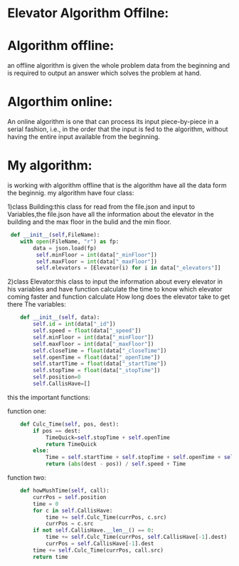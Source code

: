 # Elevator Algorithm Offilne: 
# Algorithm offline:
 an offline algorithm is given the whole problem data from the beginning and is required to output an answer which solves the problem at hand.
# Algorthim online:
An online algorithm is one that can process its input piece-by-piece in a serial fashion, i.e., in the order that the input is fed to the algorithm, without having the entire input available from the beginning.
# My algorithm:
is working with algorithm offline that is the algorithm have all the data form the beginnig.
my algorithm have four class:

1)class Building:this class for read from the file.json and input to Variables,the file.json have all the information about the elevator in the building and the max floor in the bulid and the min floor.
```python
 def __init__(self,FileName):
    with open(FileName, "r") as fp:
        data = json.load(fp)
         self.minFloor = int(data["_minFloor"])
         self.maxFloor = int(data["_maxFloor"])
         self.elevators = [Elevator(i) for i in data["_elevators"]]
```        
2)class Elevator:this class to input the information about every elevator in his variables and have function calculate the time to know which elevator coming faster and function calculate How long does the elevator take to get there
The variables:
```python
    def __init__(self, data):
        self.id = int(data["_id"])
        self.speed = float(data["_speed"])
        self.minFloor = int(data["_minFloor"])
        self.maxFloor = int(data["_maxFloor"])
        self.closeTime = float(data["_closeTime"])
        self.openTime = float(data["_openTime"])
        self.startTime = float(data["_startTime"])
        self.stopTime = float(data["_stopTime"])
        self.position=0
        self.CallisHave=[]
```
this the important functions:

function one:
```python
    def Culc_Time(self, pos, dest):
        if pos == dest:
            TimeQuick=self.stopTime + self.openTime
            return TimeQuick
        else:
            Time = self.startTime + self.stopTime + self.openTime + self.closeTime
            return (abs(dest - pos)) / self.speed + Time
```
function two:
```python
    def howMushTime(self, call):
        currPos = self.position
        time = 0
        for c in self.CallisHave:
            time += self.Culc_Time(currPos, c.src)
            currPos = c.src
        if not self.CallisHave.__len__() == 0:
            time += self.Culc_Time(currPos, self.CallisHave[-1].dest)
            currPos = self.CallisHave[-1].dest
        time += self.Culc_Time(currPos, call.src)
        return time
```



